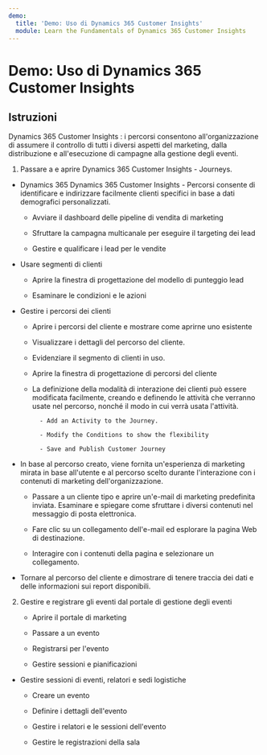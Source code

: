 ```yaml
---
demo:
  title: 'Demo: Uso di Dynamics 365 Customer Insights'
  module: Learn the Fundamentals of Dynamics 365 Customer Insights
---
```


# Demo: Uso di Dynamics 365 Customer Insights

## Istruzioni

Dynamics 365 Customer Insights : i percorsi consentono all'organizzazione di assumere il controllo di tutti i diversi aspetti del marketing, dalla distribuzione e all'esecuzione di campagne alla gestione degli eventi. 

1. Passare a e aprire Dynamics 365 Customer Insights - Journeys.

- Dynamics 365 Dynamics 365 Customer Insights - Percorsi consente di identificare e indirizzare facilmente clienti specifici in base a dati demografici personalizzati. 

    - Avviare il dashboard delle pipeline di vendita di marketing

    - Sfruttare la campagna multicanale per eseguire il targeting dei lead

    - Gestire e qualificare i lead per le vendite

- Usare segmenti di clienti

    - Aprire la finestra di progettazione del modello di punteggio lead

    - Esaminare le condizioni e le azioni

- Gestire i percorsi dei clienti 

    - Aprire i percorsi del cliente e mostrare come aprirne uno esistente 

    - Visualizzare i dettagli del percorso del cliente.

    - Evidenziare il segmento di clienti in uso. 

    - Aprire la finestra di progettazione di percorsi del cliente

    - La definizione della modalità di interazione dei clienti può essere modificata facilmente, creando e definendo le attività che verranno usate nel percorso, nonché il modo in cui verrà usata l'attività. 

            - Add an Activity to the Journey.

            - Modify the Conditions to show the flexibility

            - Save and Publish Customer Journey

- In base al percorso creato, viene fornita un'esperienza di marketing mirata in base all'utente e al percorso scelto durante l'interazione con i contenuti di marketing dell'organizzazione. 

    - Passare a un cliente tipo e aprire un'e-mail di marketing predefinita inviata. Esaminare e spiegare come sfruttare i diversi contenuti nel messaggio di posta elettronica. 

    - Fare clic su un collegamento dell'e-mail ed esplorare la pagina Web di destinazione. 

    - Interagire con i contenuti della pagina e selezionare un collegamento. 

- Tornare al percorso del cliente e dimostrare di tenere traccia dei dati e delle informazioni sui report disponibili. 

2. Gestire e registrare gli eventi dal portale di gestione degli eventi

    - Aprire il portale di marketing

    - Passare a un evento

    - Registrarsi per l'evento

    - Gestire sessioni e pianificazioni

- Gestire sessioni di eventi, relatori e sedi logistiche

    - Creare un evento

    - Definire i dettagli dell'evento

    - Gestire i relatori e le sessioni dell'evento

    - Gestire le registrazioni della sala


